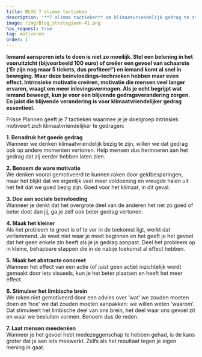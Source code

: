 ```yaml
---
title: BLOG 7 slimme tactieken
description: '**7 slimme tactieken** om klimaatvriendelijk gedrag te stimuleren'
image: /img/Blog_strategieen-41.png
has_request: true
tag: motiveren
order: 1
---
```


**Iemand aansporen iets te doen is niet zo moeilijk. Stel een beloning in het vooruitzicht (bijvoorbeeld 100 euro) of cre&euml;er een gevoel van schaarste (‘Er zijn nog maar 5 tickets, dus profiteer\!’) en iemand komt al snel in beweging. Maar deze be&iuml;nvloedings-technieken hebben maar even effect. Intrinsieke motivatie cre&euml;ren, motivatie die mensen veel langer ervaren, vraagt om meer inlevingsvermogen. Als je echt begrijpt wat iemand beweegt, kun je voor een blijvende gedragsverandering zorgen. En juist die blijvende verandering is voor klimaatvriendelijker gedrag essentieel.**

Frisse Plannen geeft je 7 tactieken waarmee je je doelgroep intrinsiek motiveert zich klimaatvriendelijker te gedragen:

**1\. Benadruk het goede gedrag**<br>Wanneer we denken klimaatvriendelijk bezig te zijn, willen we dat gedrag ook op andere momenten vertonen. Help mensen dus herinneren aan het gedrag dat zij eerder hebben laten zien.

**2\. Benoem de ware motivatie**<br>We denken vooral gemotiveerd te kunnen raken door geldbesparingen, maar het blijkt dat we eigenlijk veel meer voldoening en vreugde halen uit het feit dat we goed bezig zijn. Goed voor het klimaat, in dit geval.

**3\. Doe aan sociale be&iuml;nvloeding**<br>Wanneer je denkt dat het overgrote deel van de anderen het net zo goed of beter doet dan jij, ga je zelf ook beter gedrag vertonen.

**4\. Maak het kleiner**<br>Als het probleem te groot is of te ver in de toekomst ligt, werkt dat verlammend. Je weet niet waar je moet beginnen en het geeft je het gevoel dat het geen enkele zin heeft als je je gedrag aanpast. Deel het probleem op in kleine, behapbare stappen die in de nabije toekomst al effect hebben.

**5\. Maak het abstracte concreet**<br>Wanneer het effect van een actie (of juist geen actie) inzichtelijk wordt gemaakt door iets visueels, kun je het beter plaatsen en heeft het meer effect.

**6\. Stimuleer het limbische brein**<br>We raken niet gemotiveerd door een advies over ‘wat’ we zouden moeten doen en ‘hoe’ we dat zouden moeten aanpakken: we willen weten ‘waarom’. Dat stimuleert het limbische deel van ons brein, het deel waar ons gevoel zit en waar we besluiten vormen. Benoem dus de reden.

**7\. Laat mensen meedenken**<br>Wanneer je het gevoel hebt medezeggenschap te hebben gehad, is de kans groter dat je aan iets meewerkt. Zelfs als het resultaat tegen je eigen mening in gaat.